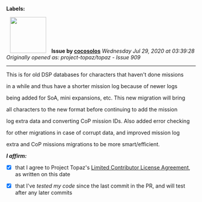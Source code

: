 **Labels:**



<a href="https://github.com/cocosolos"><img src="https://avatars2.githubusercontent.com/u/2593549?v=4" width="96" height="96" hspace="10"></img></a> **Issue by [cocosolos](https://github.com/cocosolos)**
_Wednesday Jul 29, 2020 at 03:39:28_
_Originally opened as: project-topaz/topaz - Issue 909_

----

This is for old DSP databases for characters that haven't done missions
in a while and thus have a shorter mission log because of newer logs
being added for SoA, mini expansions, etc. This new migration will bring
all characters to the new format before continuing to add the mission
log extra data and converting CoP mission IDs. Also added error checking
for other migrations in case of corrupt data, and improved mission log
extra and CoP missions migrations to be more smart/efficient.

<!-- place 'x' mark between square [] brackets to affirm: -->
**_I affirm:_**
- [x] that I agree to Project Topaz's [Limited Contributor License Agreement](http://project-topaz.com/blob/release/CONTRIBUTOR_AGREEMENT.md), as written on this date
- [x] that I've _tested my code_ since the last commit in the PR, and will test after any later commits



